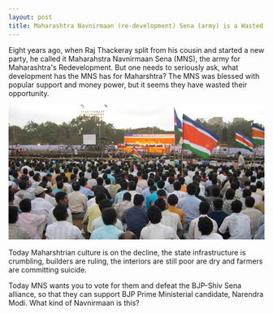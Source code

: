 ```yaml
---
layout: post
title: Maharashtra Navnirmaan (re-development) Sena (army) is a Wasted Opportunity
---
```

Eight years ago, when Raj Thackeray split from his cousin and started a new party, he called it Maharahstra Navnirmaan Sena (MNS), the army for Maharashtra's Redevelopment. But one needs to seriously ask, what development has the MNS has for Maharshtra? The MNS was blessed with popular support and money power, but it seems they have wasted their opportunity.

![](/assets/images/mns.png)

Today Maharshtrian culture is on the decline, the state infrastructure is crumbling, builders are ruling, the interiors are still poor are dry and farmers are committing suicide.

Today MNS wants you to vote for them and defeat the BJP-Shiv Sena alliance, so that they can support BJP Prime Ministerial candidate, Narendra Modi. What kind of Navnirmaan is this?